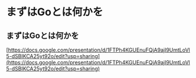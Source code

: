 # まずはGoとは何かを

## まずはGoとは何かを <a href="#learning-objectives" id="learning-objectives"></a>

[https://docs.google.com/presentation/d/1FTPh4KGUEnuFQjA9ajI9UmtLoVl5-dSBIKCA25yt92o/edit?usp=sharing](https://docs.google.com/presentation/d/1FTPh4KGUEnuFQjA9ajI9UmtLoVl5-dSBIKCA25yt92o/edit?usp=sharing)
